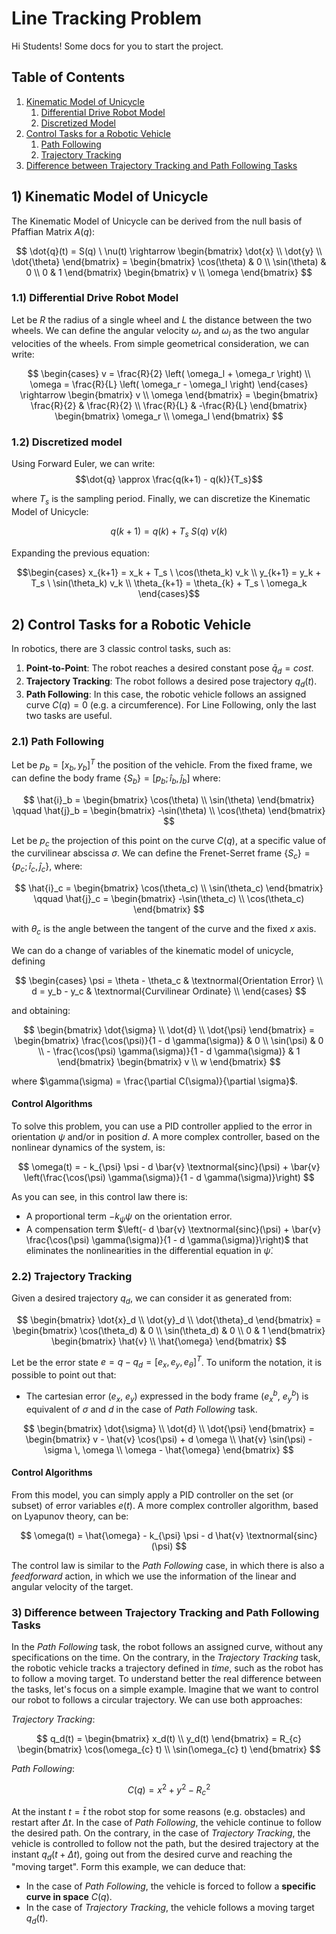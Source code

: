# Line Tracking Problem
Hi Students! Some docs for you to start the project.
## Table of Contents
1. [Kinematic Model of Unicycle](#1-kinematic-model-of-unicycle)
    1. [Differential Drive Robot Model](#11-differential-drive-robot-model)
    2. [Discretized Model](#12-discretized-model)
2. [Control Tasks for a Robotic Vehicle](#2-control-tasks-for-a-robotic-vehicle)
    1. [Path Following](#21-path-following)
    2. [Trajectory Tracking](#22-trajectory-tracking)
3. [ Difference between Trajectory Tracking and Path Following Tasks](#3-difference-between-trajectory-tracking-and-path-following-tasks)

## 1) Kinematic Model of Unicycle
The Kinematic Model of Unicycle can be derived from the null basis of Pfaffian Matrix $A(q)$:

$$ 
\dot{q}(t) = S(q) \ \nu(t) \rightarrow 
\begin{bmatrix} 
\dot{x} \\
\dot{y} \\
\dot{\theta} \end{bmatrix} = \begin{bmatrix} 
                                \cos(\theta) & 0 \\
                                \sin(\theta) & 0 \\
                                0 & 1 
                            \end{bmatrix}
                                        \begin{bmatrix}
                                            v \\
                                            \omega
                                        \end{bmatrix}
$$

### 1.1) Differential Drive Robot Model
Let be $R$ the radius of a single wheel and $L$ the distance between the two wheels. We can define the angular velocity $\omega_r$ and $\omega_l$ as the two angular velocities of the wheels. From simple geometrical consideration, we can write:

$$
\begin{cases}
v       = \frac{R}{2} \left( \omega_l + \omega_r \right) \\
\omega  = \frac{R}{L} \left( \omega_r - \omega_l \right)
\end{cases} \rightarrow \begin{bmatrix} v \\ 
                                        \omega \end{bmatrix} = \begin{bmatrix} \frac{R}{2} & \frac{R}{2} \\  
                                                                    \frac{R}{L} & -\frac{R}{L} \end{bmatrix} \begin{bmatrix} \omega_r \\ 
                                                                                                                                \omega_l \end{bmatrix}
$$

### 1.2) Discretized model
Using Forward Euler, we can write:
$$\dot{q} \approx \frac{q(k+1) - q(k)}{T_s}$$

where $T_s$ is the sampling period. Finally, we can discretize the Kinematic Model of Unicycle:

$$q(k + 1) = q(k) + T_s \ S(q) \ \nu(k)$$

Expanding the previous equation:

$$\begin{cases}
x_{k+1} = x_k + T_s \ \cos(\theta_k) v_k \\
y_{k+1} = y_k + T_s \ \sin(\theta_k) v_k \\
\theta_{k+1} = \theta_{k} + T_s \ \omega_k
\end{cases}$$

## 2) Control Tasks for a Robotic Vehicle
In robotics, there are 3 classic control tasks, such as:
1. **Point-to-Point**: The robot reaches a desired constant pose $\bar{q}_d = cost$.
2. **Trajectory Tracking**: The robot follows a desired pose trajectory $q_{d}(t)$.
3. **Path Following**: In this case, the robotic vehicle follows an assigned curve $C(q) = 0$ (e.g. a circumference).
For Line Following, only the last two tasks are useful.

### 2.1) Path Following
Let be $p_b = [x_b, y_b]^T$ the position of the vehicle. From the fixed frame, we can define the body frame $\{ S_{b} \}=[ p_b; \hat{i}_b, \hat{j}_b ]$ where:

$$
\hat{i}_b = \begin{bmatrix} \cos(\theta) \\ 
                            \sin(\theta) \end{bmatrix} \qquad \hat{j}_b = \begin{bmatrix} -\sin(\theta) \\ 
                                                                                            \cos(\theta) \end{bmatrix} 
$$

Let be $p_c$ the projection of this point on the curve $C(q)$, at a specific value of the curvilinear abscissa $\sigma$. We can define the Frenet-Serret frame $\{S_{c}\} = \{p_c; \hat{i}_c, \hat{j}_c\}$, where:

$$
\hat{i}_c = \begin{bmatrix} \cos(\theta_c) \\ 
                            \sin(\theta_c) \end{bmatrix} \qquad \hat{j}_c = \begin{bmatrix} -\sin(\theta_c) \\ 
                                                                                            \cos(\theta_c) \end{bmatrix} 
$$

with $\theta_c$ is the angle between the tangent of the curve and the fixed $x$ axis.

We can do a change of variables of the kinematic model of unicycle, defining

$$
\begin{cases}
\psi = \theta - \theta_c & \textnormal{Orientation Error} \\
d = y_b - y_c & \textnormal{Curvilinear Ordinate} \\
\end{cases}
$$

and obtaining:

$$
\begin{bmatrix} \dot{\sigma} \\ 
                \dot{d} \\ 
                \dot{\psi}  \end{bmatrix} = \begin{bmatrix} \frac{\cos(\psi)}{1 - d \gamma(\sigma)} & 0 \\ 
                                                            \sin(\psi) & 0 \\ 
                                                            - \frac{\cos(\psi) \gamma(\sigma)}{1 - d \gamma(\sigma)} & 1 \end{bmatrix} \begin{bmatrix} v \\ 
                                                                                                                                                                w \end{bmatrix}
$$

where $\gamma(\sigma) = \frac{\partial C(\sigma)}{\partial \sigma}$. 

#### Control Algorithms
To solve this problem, you can use a PID controller applied to the error in orientation $\psi$ and/or in position $d$. A more complex controller, based on the nonlinear dynamics of the system, is:

$$
\omega(t) = - k_{\psi} \psi - d \bar{v} \textnormal{sinc}(\psi) + \bar{v} \left(\frac{\cos(\psi) \gamma(\sigma)}{1 - d \gamma(\sigma)}\right)
$$

As you can see, in this control law there is:
- A proportional term $-k_{\psi} \psi$ on the orientation error.
- A compensation term $\left(- d \bar{v} \textnormal{sinc}(\psi) + \bar{v} \frac{\cos(\psi) \gamma(\sigma)}{1 - d \gamma(\sigma)}\right)$ that eliminates the nonlinearities in the differential equation in $\dot{\psi}$.

### 2.2) Trajectory Tracking
Given a desired trajectory $q_d$, we can consider it as generated from:

$$
\begin{bmatrix} \dot{x}_d \\ 
                \dot{y}_d \\ 
                \dot{\theta}_d \end{bmatrix} = \begin{bmatrix} 
                                \cos(\theta_d) & 0 \\
                                \sin(\theta_d) & 0 \\
                                0 & 1 
                            \end{bmatrix}
                                        \begin{bmatrix}
                                            \hat{v} \\
                                            \hat{\omega}
                                        \end{bmatrix}
$$

Let be the error state $e = q - q_d = [e_x , e_y , e_{\theta}]^T$. To uniform the notation, it is possible to point out that:
- The cartesian error ($e_x$, $e_y$) expressed in the body frame ($e_x^b$, $e_y^b$) is equivalent of $\sigma$ and $d$ in the case of *Path Following* task.

$$
\begin{bmatrix}
\dot{\sigma} \\ 
\dot{d} \\ 
\dot{\psi}
\end{bmatrix} = \begin{bmatrix} v - \hat{v} \cos(\psi) + d \omega \\ 
                \hat{v} \sin(\psi) - \sigma \, \omega \\ 
                \omega - \hat{\omega} \end{bmatrix}
$$

#### Control Algorithms
From this model, you can simply apply a PID controller on the set (or subset) of error variables $e(t)$. A more complex controller algorithm, based on Lyapunov theory, can be:

$$
\omega(t) = \hat{\omega} - k_{\psi} \psi - d \hat{v} \textnormal{sinc}(\psi) 
$$

The control law is similar to the *Path Following* case, in which there is also a *feedforward* action, in which we use the information of the linear and angular velocity of the target.

### 3) Difference between Trajectory Tracking and Path Following Tasks
In the *Path Following* task, the robot follows an assigned curve, without any specifications on the time. On the contrary, in the *Trajectory Tracking* task, the robotic vehicle tracks a trajectory defined in *time*, such as the robot has to follow a moving target.
 To understand better the real difference between the tasks, let's focus on a simple example. Imagine that we want to control our robot to follows a circular trajectory. We can use both approaches:
 
 
*Trajectory Tracking*: 

$$
q_d(t) = \begin{bmatrix} x_d(t) \\ 
                               y_d(t) \end{bmatrix} = R_{c} \begin{bmatrix} \cos(\omega_{c} t) \\ 
                                                                            \sin(\omega_{c} t) \end{bmatrix}
$$

*Path Following*:

$$
C(q) = x^2 + y^2 - R_{c}^2
$$

At the instant $t = \bar{t}$ the robot stop for some reasons (e.g. obstacles) and restart after $\Delta t$. In the case of *Path Following*, the vehicle continue to follow the desired path. On the contrary, in the case of *Trajectory Tracking*, the vehicle is controlled to follow not the path, but the desired trajectory at the instant $q_d(t + \Delta t)$, going out from the desired curve and reaching the "moving target". Form this example, we can deduce that:
- In the case of *Path Following*, the vehicle is forced to follow a **specific curve in space** $C(q)$.
- In the case of *Trajectory Tracking*, the vehicle follows a moving target $q_d(t)$.
